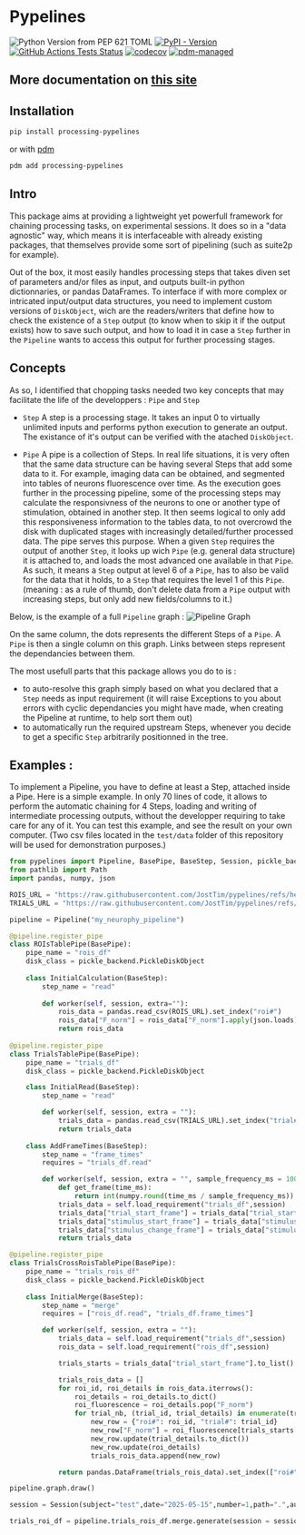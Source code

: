 # Pypelines

![Python Version from PEP 621 TOML](https://img.shields.io/python/required-version-toml?tomlFilePath=https%3A%2F%2Fraw.githubusercontent.com%2FJostTim%2Fpypelines%2Frefs%2Fheads%2Fmain%2Fpyproject.toml)
[![PyPI - Version](https://img.shields.io/pypi/v/processing_pypelines)](https://pypi.org/project/processing-pypelines/)
[![GitHub Actions Tests Status](https://img.shields.io/github/actions/workflow/status/JostTim/pypelines/test.yml?label=Testing)](https://github.com/JostTim/pypelines/actions/workflows/test.yml/)
[![codecov](https://codecov.io/gh/JostTim/pypelines/graph/badge.svg?token=372VJ9SGNU)](https://codecov.io/gh/JostTim/pypelines)
[![pdm-managed](https://img.shields.io/endpoint?url=https%3A%2F%2Fcdn.jsdelivr.net%2Fgh%2Fpdm-project%2F.github%2Fbadge.json)](https://pdm-project.org)

## More documentation on **[ this site](https://josttim.github.io/pypelines/)**

## Installation

```bash
pip install processing-pypelines
```
or with [pdm](https://pdm-project.org)
```bash
pdm add processing-pypelines
```

## Intro

This package aims at providing a lightweight yet powerfull framework for chaining processing tasks, on experimental sessions. 
It does so in a "data agnostic" way, which means it is interfaceable with already existing packages, that themselves provide some sort of pipelining (such as suite2p for example).

Out of the box, it most easily handles processing steps that takes diven set of parameters and/or files as input, and outputs built-in python dictionnaries, or pandas DataFrames.
To interface if with more complex or intricated input/output data structures, you need to implement custom versions of ``DiskObject``, wich are the readers/writers that define how to check the 
existence of a ``Step`` output (to know when to skip it if the output exists) how to save such output, and how to load it in case a ``Step`` further in the ``Pipeline`` wants to access this output for further processing stages.

## Concepts

As so, I identified that chopping tasks needed two key concepts that may facilitate the life of the developpers : ``Pipe`` and ``Step``

- ``Step``
A step is a processing stage. It takes an input 0 to virtually unlimited inputs and performs python execution to generate an output. The existance of it's output can be verified with the atached ``DiskObject``.

- ``Pipe``
A pipe is a collection of Steps. In real life situations, it is very often that the same data structure can be having several Steps that add some data to it. For example, imaging data can be obtained, and segmented into tables of neurons fluorescence over time. As the execution goes further in the processing pipeline, some of the processing steps may calculate the responsivness of the neurons to one or another type of stimulation, obtained in another step. It then seems logical to only add this responsiveness information to the tables data, to not overcrowd the disk with duplicated stages with increasingly detailed/further processed data. The pipe serves this purpose. When a given ``Step`` requires the output of another ``Step``, it looks up wich ``Pipe`` (e.g. general data structure) it is attached to, and loads the most advanced one available in that ``Pipe``. As such, it means a ``Step`` output at level 6 of a ``Pipe``, has to also be valid for the data that it holds, to a ``Step`` that requires the level 1 of this ``Pipe``. (meaning : as a rule of thumb, don't delete data from a ``Pipe`` output with increasing steps, but only add new fields/columns to it.)

Below, is the example of a full ``Pipeline`` graph :
![Pipeline Graph](./docs/documentation/.assets/pipeline_example.png)

On the same column, the dots represents the different Steps of a ``Pipe``. A ``Pipe`` is then a single column on this graph. Links between steps represent the dependancies between them.

The most usefull parts that this package allows you do to is :
- to auto-resolve this graph simply based on what you declared that a ``Step`` needs as input requirement (it will raise Exceptions to you about errors with cyclic dependancies you might have made, when creating the Pipeline at runtime, to help sort them out)
- to automatically run the required upstream Steps, whenever you decide to get a specific ``Step`` arbitrarily positionned in the tree.

## Examples : 

To implement a Pipeline, you have to define at least a Step, attached inside a Pipe.
Here is a simple example.
In only 70 lines of code, it allows to perform the automatic chaining for 4 Steps, loading and writing of intermediate processing outputs, without the developper requiring to take care for any of it.
You can test this example, and see the result on your own computer. (Two csv files located in the ``test/data`` folder of this repository will be used for demonstration purposes.)

```python
from pypelines import Pipeline, BasePipe, BaseStep, Session, pickle_backend
from pathlib import Path
import pandas, numpy, json

ROIS_URL = "https://raw.githubusercontent.com/JostTim/pypelines/refs/heads/main/tests/data/rois_df.csv"
TRIALS_URL = "https://raw.githubusercontent.com/JostTim/pypelines/refs/heads/main/tests/data/trials_df.csv"

pipeline = Pipeline("my_neurophy_pipeline")

@pipeline.register_pipe
class ROIsTablePipe(BasePipe):
    pipe_name = "rois_df"
    disk_class = pickle_backend.PickleDiskObject
    
    class InitialCalculation(BaseStep):
        step_name = "read"
        
        def worker(self, session, extra=""):
            rois_data = pandas.read_csv(ROIS_URL).set_index("roi#")
            rois_data["F_norm"] = rois_data["F_norm"].apply(json.loads)
            return rois_data
        
@pipeline.register_pipe
class TrialsTablePipe(BasePipe):
    pipe_name = "trials_df"
    disk_class = pickle_backend.PickleDiskObject

    class InitialRead(BaseStep):
        step_name = "read"

        def worker(self, session, extra = ""):
            trials_data = pandas.read_csv(TRIALS_URL).set_index("trial#")            
            return trials_data
        
    class AddFrameTimes(BaseStep):
        step_name = "frame_times"
        requires = "trials_df.read"

        def worker(self, session, extra = "", sample_frequency_ms = 1000/30):
            def get_frame(time_ms):
                return int(numpy.round(time_ms / sample_frequency_ms))
            trials_data = self.load_requirement("trials_df",session)     
            trials_data["trial_start_frame"] = trials_data["trial_start_global_ms"].apply(get_frame)
            trials_data["stimulus_start_frame"] = trials_data["stimulus_start_ms"].apply(get_frame)
            trials_data["stimulus_change_frame"] = trials_data["stimulus_change_ms"].apply(get_frame)
            return trials_data

@pipeline.register_pipe
class TrialsCrossRoisTablePipe(BasePipe):
    pipe_name = "trials_rois_df"
    disk_class = pickle_backend.PickleDiskObject
    
    class InitialMerge(BaseStep):
        step_name = "merge"
        requires = ["rois_df.read", "trials_df.frame_times"]

        def worker(self, session, extra = ""):
            trials_data = self.load_requirement("trials_df",session)  
            rois_data = self.load_requirement("rois_df",session)

            trials_starts = trials_data["trial_start_frame"].to_list() + [len(rois_data["F_norm"].iloc[0])]

            trials_rois_data = []
            for roi_id, roi_details in rois_data.iterrows():
                roi_details = roi_details.to_dict()
                roi_fluorescence = roi_details.pop("F_norm")
                for trial_nb, (trial_id, trial_details) in enumerate(trials_data.iterrows()):
                    new_row = {"roi#": roi_id, "trial#": trial_id}
                    new_row["F_norm"] = roi_fluorescence[trials_starts[trial_nb]:trials_starts[trial_nb+1]]
                    new_row.update(trial_details.to_dict())
                    new_row.update(roi_details)
                    trials_rois_data.append(new_row)

            return pandas.DataFrame(trials_rois_data).set_index(["roi#", "trial#"])
```

```python
pipeline.graph.draw()
```

```python
session = Session(subject="test",date="2025-05-15",number=1,path=".",auto_path=True)

trials_roi_df = pipeline.trials_rois_df.merge.generate(session = session, check_requirements=True)
```